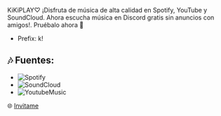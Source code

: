 KiKiPLAY♡ ¡Disfruta de música de alta calidad en Spotify, YouTube y SoundCloud. Ahora escucha música en Discord gratis sin anuncios con amigos!. Pruébalo ahora 💜

- Prefix: k!
  
## 🎶 Fuentes:

-   ![Spotify](https://img.shields.io/badge/Spotify-1ED760?style=plastic&logo=spotify&logoColor=white)
-   ![SoundCloud](https://img.shields.io/badge/SoundCloud-f58b0c?style=plastic&logo=soundcloud&logoColor=white)
-   ![YoutubeMusic](https://img.shields.io/badge/YouTube-fa3106?style=plastic&logo=deezer&logoColor=white)  

🌐 [Invitame](https://discord.com/oauth2/authorize?client_id=1262118026556477540&scope=bot&permissions=285618564112)
